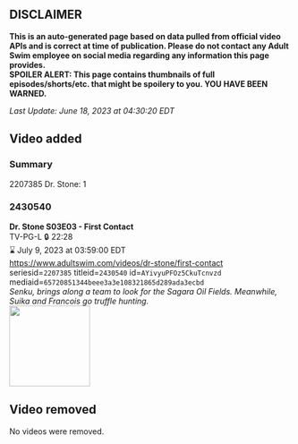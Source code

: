 ## DISCLAIMER
**This is an auto-generated page based on data pulled from official video APIs and is correct at time of publication. Please do not contact any Adult Swim employee on social media regarding any information this page provides.**  
**SPOILER ALERT: This page contains thumbnails of full episodes/shorts/etc. that might be spoilery to you. YOU HAVE BEEN WARNED.**  

_Last Update: June 18, 2023 at 04:30:20 EDT_
## Video added
### Summary
2207385 Dr. Stone: 1  
### 2430540
**Dr. Stone S03E03 - First Contact**  
TV-PG-L 🔒 22:28  
⌛ July 9, 2023 at 03:59:00 EDT  
https://www.adultswim.com/videos/dr-stone/first-contact  
seriesid=`2207385` titleid=`2430540` id=`AYivyuPFOz5CkuTcnvzd` mediaid=`65720851344beee3a3e108321865d289ada3ecbd`  
_Senku, brings along a team to look for the Sagara Oil Fields. Meanwhile, Suika and Francois go truffle hunting._  
<a href="https://media.cdn.adultswim.com/uploads/20230617/thumbnails/2_236171324464-DrStone303Still002tiny.png"><img src="https://media.cdn.adultswim.com/uploads/20230617/thumbnails/2_236171324464-DrStone303Still002tiny.png" height="144px" /></a>
## Video removed
No videos were removed.  
